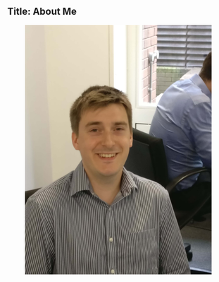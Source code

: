 Title: About Me
---
<figure class="card__image">
		<img src="/img/photo.jpg" class="img-responsive" alt="Darrell Tunnell 2018">
	</figure>


			
